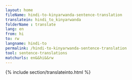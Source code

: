 ```yaml
---
layout: home
fileName: hindi-to-kinyarwanda-sentence-translation
translatein: hindi_to_kinyarwanda
folderName : translate
lang: en
from: hi
to: rw
langname: hindi-to
permalink: /hindi-to-kinyarwanda-sentence-translation
tool: sentence-translations
matchurls: en&&hi&&rw
---
```

{% include section/translateinto.html %}
